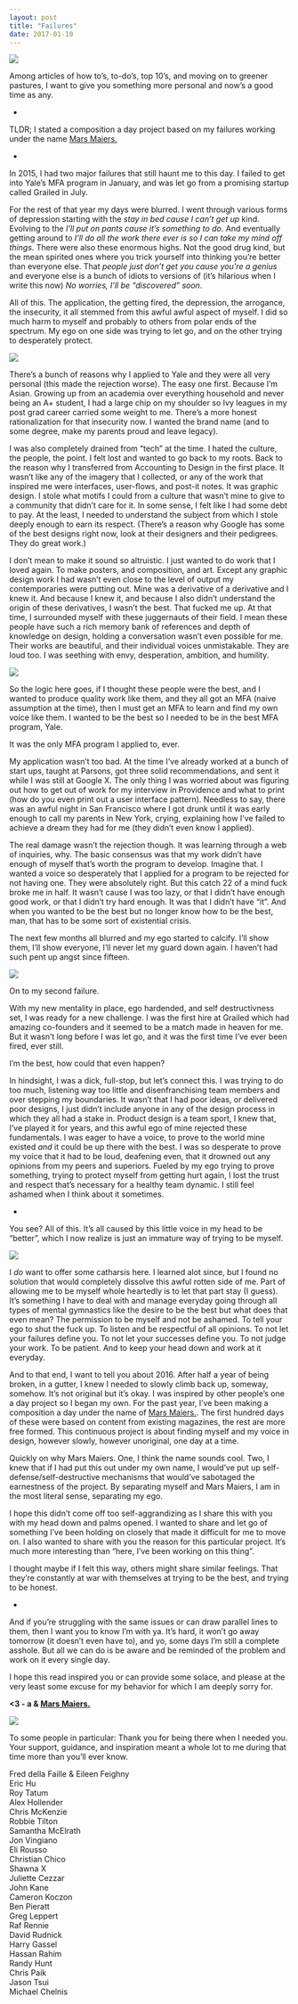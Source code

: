 ```yaml
---
layout: post
title: "Failures"
date: 2017-01-10
---
```


![](/images/postsimg/365/mm.jpg)

Among articles of how to’s, to-do’s, top 10’s, and moving on to greener pastures, I want to give you something more personal and now’s a good time as any.

-

TLDR; I stated a composition a day project based on my failures working under the name [Mars Maiers.](http://marsmaiers.com/)

-

In 2015, I had two major failures that still haunt me to this day. I failed to get into Yale’s MFA program in January, and was let go from a promising startup called Grailed in July.

For the rest of that year my days were blurred. I went through various forms of depression starting with the *stay in bed cause I can’t get up* kind. Evolving to the *I’ll put on pants cause it’s something to do*. And eventually getting around to *I’ll do all the work there ever is so I can take my mind off things*. There were also these enormous highs. Not the good drug kind, but the mean spirited ones where you trick yourself into thinking you’re better than everyone else. That *people just don’t get you cause you’re a genius* and everyone else is a bunch of idiots to versions of  (it’s hilarious when I write this now) *No worries, I’ll be “discovered” soon*.

All of this. The application, the getting fired, the depression, the arrogance, the insecurity, it all stemmed from this awful awful aspect of myself. I did so much harm to myself and probably to others from polar ends of the spectrum. My ego on one side was trying to let go, and on the other trying to desperately protect.

![](/images/postsimg/365/sete.jpg)

There’s a bunch of reasons why I applied to Yale and they were all very personal (this made the rejection worse). The easy one first. Because I’m Asian. Growing up from an academia over everything household and never being an A+ student, I had a large chip on my shoulder so Ivy leagues in my post grad career carried some weight to me. There’s a more honest rationalization for that insecurity now. I wanted the brand name (and to some degree, make my parents proud and leave legacy).

I was also completely drained from “tech” at the time. I hated the culture, the people, the point. I felt lost and wanted to go back to my roots. Back to the reason why I transferred from Accounting to Design in the first place. It wasn’t like any of the imagery that I collected, or any of the work that inspired me were interfaces, user-flows, and post-it notes. It was graphic design. I stole what motifs I could from a culture that wasn’t mine to give to a community that didn’t care for it. In some sense, I felt like I had some debt to pay. At the least, I needed to understand the subject from which I stole deeply enough to earn its respect. (There’s a reason why Google has some of the best designs right now, look at their designers and their pedigrees. They do great work.)

I don’t mean to make it sound so altruistic. I just wanted to do work that I loved again. To make posters, and composition, and art. Except any graphic design work I had wasn’t even close to the level of output my contemporaries were putting out. Mine was a derivative of a derivative and I knew it. And because I knew it, and because I also didn’t understand the origin of these derivatives, I wasn’t the best. That fucked me up. At that time, I surrounded myself with these juggernauts of their field. I mean these people have such a rich memory bank of references and depth of knowledge on design, holding a conversation wasn’t even possible for me. Their works are beautiful, and their individual voices unmistakable. They are loud too. I was seething with envy, desperation, ambition, and humility.

![](/images/postsimg/365/setd.jpg)

So the logic here goes, if I thought these people were the best, and I wanted to produce quality work like them, and they all got an MFA (naive assumption at the time), then I must get an MFA to learn and find my own voice like them. I wanted to be the best so I needed to be in the best MFA program, Yale.

It was the only MFA program I applied to, ever.

My application wasn’t too bad. At the time I’ve already worked at a bunch of start ups, taught at Parsons, got three solid recommendations, and sent it while I was still at Google X. The only thing I was worried about was figuring out how to get out of work for my interview in Providence and what to print (how do you even print out a user interface pattern). Needless to say, there was an awful night in San Francisco where I got drunk until it was early enough to call my parents in New York, crying, explaining how I’ve failed to achieve a dream they had for me (they didn’t even know I applied).

The real damage wasn’t the rejection though. It was learning through a web of inquiries, why. The basic consensus was that my work didn’t have enough of myself that’s worth the program to develop. Imagine that. I wanted a voice so desperately that I applied for a program to be rejected for not having one. They were absolutely right. But this catch 22 of a mind fuck broke me in half. It wasn’t cause I was too lazy, or that I didn’t have enough good work, or that I didn’t try hard enough. It was that I didn’t have “it”. And when you wanted to be the best but no longer know how to be the best, man, that has to be some sort of existential crisis.

The next few months all blurred and my ego started to calcify. I’ll show them, I’ll show everyone, I’ll never let my guard down again. I haven’t had such pent up angst since fifteen.

![](/images/postsimg/365/setc.jpg)

On to my second failure.

With my new mentality in place, ego hardended, and self destructivness set, I was ready for a new challenge. I was the first hire at Grailed which had amazing co-founders and it seemed to be a match made in heaven for me. But it wasn’t long before I was let go, and it was the first time I’ve ever been fired, ever still.

I’m the best, how could that even happen?

In hindsight, I was a dick, full-stop, but let’s connect this. I was trying to do too much, listening way too little and disenfranchising team members and over stepping my boundaries. It wasn’t that I had poor ideas, or delivered poor designs, I just didn’t include anyone in any of the design process in which they all had a stake in. Product design is a team sport, I knew that, I’ve played it for years, and this awful ego of mine rejected these fundamentals. I was eager to have a voice, to prove to the world mine existed *and* it could be up there with the best. I was so desperate to prove my voice that it had to be loud, deafening even, that it drowned out any opinions from my peers and superiors. Fueled by my ego trying to prove something, trying to protect myself from getting hurt again, I lost the trust and respect that’s necessary for a healthy team dynamic. I still feel ashamed when I think about it sometimes.

-

You see? All of this. It’s all caused by this little voice in my head to be “better”, which I now realize is just an immature way of trying to be myself.

![](/images/postsimg/365/setb.jpg)

I *do* want to offer some catharsis here. I learned alot since, but I found no solution that would completely dissolve this awful rotten side of me. Part of allowing me to be myself whole heartedly is to let that part stay (I guess). It’s something I have to deal with and manage everyday going through all types of mental gymnastics like the desire to be the best but what does that even mean? The permission to be myself and not be ashamed. To tell your ego to shut the fuck up. To listen and be respectful of all opinions. To not let your failures define you. To not let your successes define you. To not judge your work. To be patient. And to keep your head down and work at it everyday.

And to that end, I want to tell you about 2016. After half a year of being broken, in a gutter, I knew I needed to slowly climb back up, someway, somehow. It’s not original but it’s okay. I was inspired by other people’s one a day project so I began my own. For the past year, I’ve been making a composition a day under the name of [Mars Maiers.](http://marsmaiers.com/). The first hundred days of these were based on content from existing magazines, the rest are more free formed. This continuous project is about finding myself and my voice in design, however slowly, however unoriginal, one day at a time.

Quickly on why Mars Maiers. One, I think the name sounds cool. Two, I knew that if I had put this out under my own name, I would’ve put up self-defense/self-destructive mechanisms that would’ve sabotaged the earnestness of the project. By separating myself and Mars Maiers, I am in the most literal sense, separating my ego.

I hope this didn’t come off too self-aggrandizing as I share this with you with my head down and palms opened. I wanted to share and let go of something I’ve been holding on closely that made it difficult for me to move on. I also wanted to share with you the reason for this particular project. It’s much more interesting than “here, I’ve been working on this thing”.  

I thought maybe if I felt this way, others might share similar feelings. That they’re constantly at war with themselves at trying to be the best, and trying to be honest.

-

And if you’re struggling with the same issues or can draw parallel lines to them, then I want you to know I’m with ya. It’s hard, it won’t go away tomorrow (it doesn’t even have to), and yo, some days I’m still a complete asshole. But all we can do is be aware and be reminded of the problem and work on it every single day.

I hope this read inspired you or can provide some solace, and please at the very least some excuse for my behavior for which I am deeply sorry for.

**<3 - a & [Mars Maiers.](http://marsmaiers.com/)**


![](/images/postsimg/365/seta.jpg)

To some people in particular: Thank you for being there when I needed you. Your support, guidance, and inspiration meant a whole lot to me during that time more than you’ll ever know.


Fred della Faille & Eileen Feighny<br>
Eric Hu<br>
Roy Tatum<br>
Alex Hollender<br>
Chris McKenzie<br>
Robbie Tilton<br>
Samantha McElrath<br>
Jon Vingiano<br>
Eli Rousso<br>
Christian Chico<br>
Shawna X<br>
Juliette Cezzar<br>
John Kane<br>
Cameron Koczon<br>
Ben Pieratt<br>
Greg Leppert<br>
Raf Rennie<br>
David Rudnick<br>
Harry Gassel<br>
Hassan Rahim<br>
Randy Hunt<br>
Chris Paik<br>
Jason Tsui<br>
Michael Chelnis<br>
